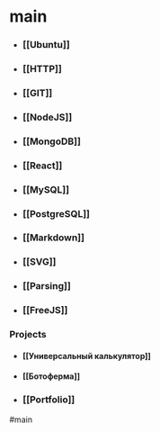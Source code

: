 # main
- ### [[Ubuntu]]
- ### [[HTTP]]
- ### [[GIT]]
- ### [[NodeJS]]
- ### [[MongoDB]]
- ### [[React]]
- ### [[MySQL]]
- ### [[PostgreSQL]]
- ### [[Markdown]]
- ### [[SVG]]
- ### [[Parsing]]
- ### [[FreeJS]]

### Projects
- #### [[Универсальный калькулятор]]
- #### [[Ботоферма]]
- ### [[Portfolio]]

#main